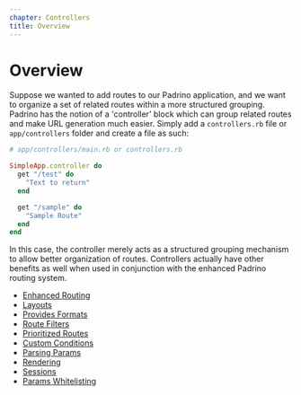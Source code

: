 ```yaml
---
chapter: Controllers
title: Overview
---
```


# Overview

Suppose we wanted to add routes to our Padrino application, and we want to
organize a set of related routes within a more structured grouping. Padrino has
the notion of a 'controller' block which can group related routes and make URL
generation much easier. Simply add a `controllers.rb` file or `app/controllers`
folder and create a file as such:

```ruby
# app/controllers/main.rb or controllers.rb

SimpleApp.controller do
  get "/test" do
    "Text to return"
  end

  get "/sample" do
    "Sample Route"
  end
end
```

In this case, the controller merely acts as a structured grouping mechanism to
allow better organization of routes. Controllers actually have other benefits as
well when used in conjunction with the enhanced Padrino routing system.


- [Enhanced Routing](/guides/controllers/enhanced-routing "Enhanced Routing")
- [Layouts](/guides/controllers/layouts "Layouts")
- [Provides Formats](/guides/controllers/provides-formats "Provides Formats")
- [Route Filters](/guides/controllers/route-filters "Route Filters")
- [Prioritized Routes](/guides/controllers/prioritized-routes "Prioritized Routes")
- [Custom Conditions](/guides/controllers/custom-conditions "Custom Conditions")
- [Parsing Params](/guides/controllers/parsing-params "Parsing Params")
- [Rendering](/guides/controllers/rendering "Rendering")
- [Sessions](/guides/controllers/sessions "Sessions")
- [Params Whitelisting](/guides/controllers/params-whitelisting "Params Whitelisting")

